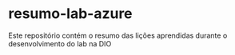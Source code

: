 # resumo-lab-azure
Este repositório contém o resumo das lições aprendidas durante o desenvolvimento do lab na DIO
